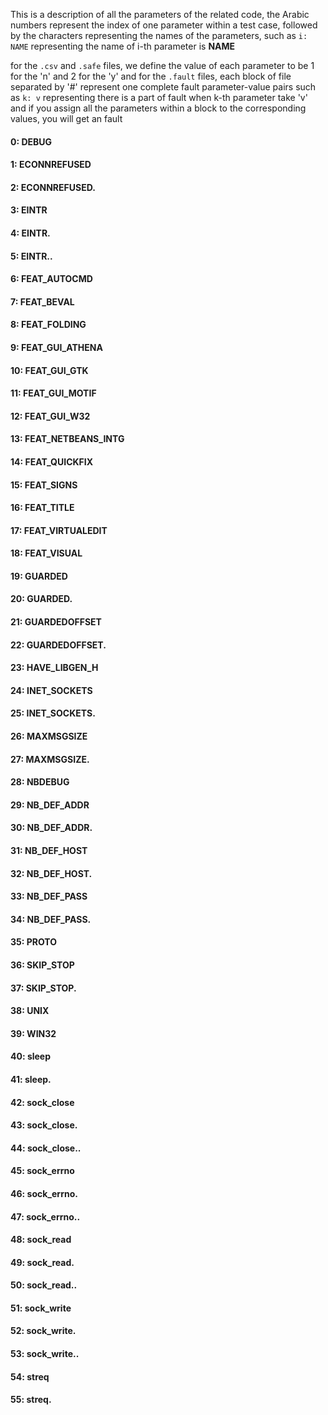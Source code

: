 This is a description of all the parameters of the related code,
the Arabic numbers represent the index of one parameter within a test case,
followed by the characters representing the names of the parameters,
such as `i: NAME` representing the name of i-th parameter is **NAME** 


for the `.csv` and `.safe` files, we define the value of each parameter to be 1 for the 'n' and 2 for the 'y'
and for the `.fault` files, each block of file separated by '#' represent one complete fault parameter-value pairs
such as `k: v` representing there is a part of fault when k-th parameter take 'v'
and if you assign all the parameters within a block to the corresponding values, you will get an fault


#### 0: DEBUG 
#### 1: ECONNREFUSED 
#### 2: ECONNREFUSED. 
#### 3: EINTR 
#### 4: EINTR. 
#### 5: EINTR.. 
#### 6: FEAT_AUTOCMD 
#### 7: FEAT_BEVAL 
#### 8: FEAT_FOLDING 
#### 9: FEAT_GUI_ATHENA 
#### 10: FEAT_GUI_GTK 
#### 11: FEAT_GUI_MOTIF 
#### 12: FEAT_GUI_W32 
#### 13: FEAT_NETBEANS_INTG 
#### 14: FEAT_QUICKFIX 
#### 15: FEAT_SIGNS 
#### 16: FEAT_TITLE 
#### 17: FEAT_VIRTUALEDIT 
#### 18: FEAT_VISUAL 
#### 19: GUARDED 
#### 20: GUARDED. 
#### 21: GUARDEDOFFSET 
#### 22: GUARDEDOFFSET. 
#### 23: HAVE_LIBGEN_H 
#### 24: INET_SOCKETS 
#### 25: INET_SOCKETS. 
#### 26: MAXMSGSIZE 
#### 27: MAXMSGSIZE. 
#### 28: NBDEBUG 
#### 29: NB_DEF_ADDR 
#### 30: NB_DEF_ADDR. 
#### 31: NB_DEF_HOST 
#### 32: NB_DEF_HOST. 
#### 33: NB_DEF_PASS 
#### 34: NB_DEF_PASS. 
#### 35: PROTO 
#### 36: SKIP_STOP 
#### 37: SKIP_STOP. 
#### 38: UNIX 
#### 39: WIN32 
#### 40: sleep 
#### 41: sleep. 
#### 42: sock_close 
#### 43: sock_close. 
#### 44: sock_close.. 
#### 45: sock_errno 
#### 46: sock_errno. 
#### 47: sock_errno.. 
#### 48: sock_read 
#### 49: sock_read. 
#### 50: sock_read.. 
#### 51: sock_write 
#### 52: sock_write. 
#### 53: sock_write.. 
#### 54: streq 
#### 55: streq. 
